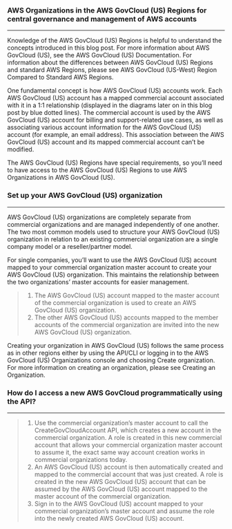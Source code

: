 ### AWS Organizations in the AWS GovCloud (US) Regions for central governance and management of AWS accounts
***
Knowledge of the AWS GovCloud (US) Regions is helpful to understand the concepts introduced in this blog post. For more information about AWS GovCloud (US), see the AWS GovCloud (US) Documentation. For information about the differences between AWS GovCloud (US) Regions and standard AWS Regions, please see AWS GovCloud (US-West) Region Compared to Standard AWS Regions.

One fundamental concept is how AWS GovCloud (US) accounts work. Each AWS GovCloud (US) account has a mapped commercial account associated with it in a 1:1 relationship (displayed in the diagrams later on in this blog post by blue dotted lines). The commercial account is used by the AWS GovCloud (US) account for billing and support-related use cases, as well as associating various account information for the AWS GovCloud (US) account (for example, an email address). This association between the AWS GovCloud (US) account and its mapped commercial account can’t be modified.

The AWS GovCloud (US) Regions have special requirements, so you’ll need to have access to the AWS GovCloud (US) Regions to use AWS Organizations in AWS GovCloud (US).

### Set up your AWS GovCloud (US) organization
***
AWS GovCloud (US) organizations are completely separate from commercial organizations and are managed independently of one another. The two most common models used to structure your AWS GovCloud (US) organization in relation to an existing commercial organization are a single company model or a reseller/partner model.

For single companies, you’ll want to use the AWS GovCloud (US) account mapped to your commercial organization master account to create your AWS GovCloud (US) organization. This maintains the relationship between the two organizations’ master accounts for easier management.
>1) The AWS GovCloud (US) account mapped to the master account of the commercial organization is used to create an AWS GovCloud (US) organization.
> 2) The other AWS GovCloud (US) accounts mapped to the member accounts of the commercial organization are invited into the new AWS GovCloud (US) organization.

Creating your organization in AWS GovCloud (US) follows the same process as in other regions either by using the API/CLI or logging in to the AWS GovCloud (US) Organizations console and choosing Create organization. For more information on creating an organization, please see Creating an Organization.

### How do I access a new AWS GovCloud programmatically using the API?
***
> 1) Use the commercial organization’s master account to call the CreateGovCloudAccount API, which creates a new account in the commercial organization. A role is created in this new commercial account that allows your commercial organization master account to assume it, the exact same way account creation works in commercial organizations today.
> 2) An AWS GovCloud (US) account is then automatically created and mapped to the commercial account that was just created. A role is created in the new AWS GovCloud (US) account that can be assumed by the AWS GovCloud (US) account mapped to the master account of the commercial organization.
> 3) Sign in to the AWS GovCloud (US) account mapped to your commercial organization’s master account and assume the role into the newly created AWS GovCloud (US) account.